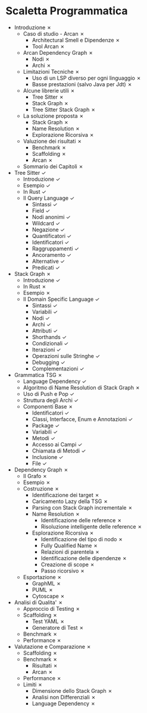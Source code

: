 # Scaletta Programmatica

- Introduzione &cross;
    - Caso di studio - Arcan &cross;
      - Architectural Smell e Dipendenze &cross;
      - Tool Arcan &cross;
    - Arcan Dependency Graph &cross;
      - Nodi &cross;
      - Archi &cross;
    - Limitazioni Tecniche &cross;
      - Uso di un LSP diverso per ogni linguaggio &cross;
      - Basse prestazioni (salvo Java per Jdt) &cross;
    - Alcune librerie utili &cross;
      - Tree Sitter &cross;
      - Stack Graph &cross;
      - Tree Sitter Stack Graph &cross;
    - La soluzione proposta &cross;
      - Stack Graph &cross;
      - Name Resolution &cross;
      - Explorazione Ricorsiva &cross;
    - Valuzione dei risultati &cross;
      - Benchmark &cross;
      - Scaffolding &cross;
      - Arcan &cross;
    - Sommario dei Capitoli &cross;
- Tree Sitter &check;
    - Introduzione &check;
    - Esempio &check;
    - In Rust &check;
    - Il Query Language &check;
      - Sintassi &check;
      - Field &check;
      - Nodi anonimi &check;
      - Wildcard &check;
      - Negazione &check;
      - Quantificatori &check;
      - Identificatori &check;
      - Raggruppamenti &check;
      - Ancoramento &check;
      - Alternative &check;
      - Predicati &check;
- Stack Graph &cross;
    - Introduzione &check;
    - In Rust &cross;
    - Esempio &cross;
    - Il Domain Specific Language &check;
      - Sintassi &check;
      - Variabili &check;
      - Nodi &check;
      - Archi &check;
      - Attributi &check;
      - Shorthands &check;
      - Condizionali &check;
      - Iterazioni &check;
      - Operazioni sulle Stringhe &check;
      - Debugging &check;
      - Complementazioni &check;
- Grammatica TSG &cross;
    - Language Dependency &check;
    - Algoritmo di Name Resolution di Stack Graph &cross;
    - Uso di Push e Pop &check;
    - Struttura degli Archi &check;
    - Componenti Base &cross;
      - Identificatori &check;
      - Classi, Interfacce, Enum e Annotazioni &check;
      - Package &check;
      - Variabili &check;
      - Metodi &check;
      - Accesso ai Campi &check;
      - Chiamata di Metodi &check;
      - Inclusione &check;
      - File &check;
- Dependency Graph &cross;
    - Il Grafo &cross;
    - Esempio &cross;
    - Costruzione &cross;
      - Identificazione dei target &cross;
      - Caricamento Lazy della TSG &cross;
      - Parsing con Stack Graph incrementale &cross;
      - Name Resolution &cross;
        - Identificazione delle reference &cross;
        - Risoluzione intelligente delle reference &cross;
      - Esplorazione Ricorsiva &cross;
        - Identificazione del tipo di nodo &cross;
        - Fully Qualified Name &cross;
        - Relazioni di parentela &cross;
        - Identificazione delle dipendenze &cross;
        - Creazione di scope &cross;
        - Passo ricorsivo &cross;
    - Esportazione &cross;
      - GraphML &cross;
      - PUML &cross;
      - Cytoscape &cross;
- Analisi di Qualita' &cross;
    - Approccio di Testing &cross;
    - Scaffolding &cross;
      - Test YAML &cross;
      - Generatore di Test &cross;
    - Benchmark &cross;
    - Performance &cross;
- Valutazione e Comparazione &cross;
    - Scaffolding &cross;
    - Benchmark &cross;
      - Risultati &cross;
      - Arcan &cross;
    - Performance &cross;
    - Limiti &cross;
      - Dimensione dello Stack Graph &cross;
      - Analisi non Differenziali &cross;
      - Language Dependency &cross;

[//]: <> (- Socialismo e Barbarie &cross;)
[//]: <> (  - Scarica barile sul neo liberismo &cross;)
[//]: <> (  - Insulti gratuiti a Istituto Liberale &cross;)
[//]: <> (  - Ode alla Carrozza Vicinale Piano Ribassato &cross;)
